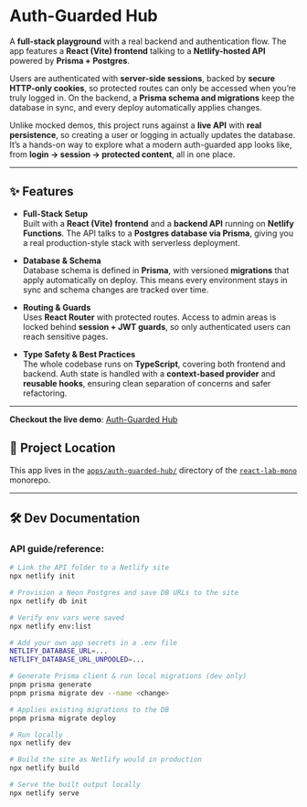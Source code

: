 # Auth-Guarded Hub

A **full-stack playground** with a real backend and authentication flow. The app features a **React (Vite) frontend** talking to a **Netlify-hosted API** powered by **Prisma + Postgres**.

Users are authenticated with **server-side sessions**, backed by **secure HTTP-only cookies**, so protected routes can only be accessed when you’re truly logged in. On the backend, a **Prisma schema and migrations** keep the database in sync, and every deploy automatically applies changes.

Unlike mocked demos, this project runs against a **live API** with **real persistence**, so creating a user or logging in actually updates the database. It’s a hands-on way to explore what a modern auth-guarded app looks like, from **login → session → protected content**, all in one place.

---

## ✨ Features

- **Full-Stack Setup**  
  Built with a **React (Vite) frontend** and a **backend API** running on **Netlify Functions**. The API talks to a **Postgres database via Prisma**, giving you a real production-style stack with serverless deployment.

- **Database & Schema**  
  Database schema is defined in **Prisma**, with versioned **migrations** that apply automatically on deploy. This means every environment stays in sync and schema changes are tracked over time.

- **Routing & Guards**  
  Uses **React Router** with protected routes. Access to admin areas is locked behind **session + JWT guards**, so only authenticated users can reach sensitive pages.

- **Type Safety & Best Practices**  
  The whole codebase runs on **TypeScript**, covering both frontend and backend. Auth state is handled with a **context-based provider** and **reusable hooks**, ensuring clean separation of concerns and safer refactoring.

---

**Checkout the live demo**: [Auth-Guarded Hub](https://auth-guarded-hub.netlify.app/)

## 📁 Project Location

This app lives in the [`apps/auth-guarded-hub/`](https://github.com/giuseppe-messi/react-lab-mono/tree/main/apps/auth-guarded-hub) directory of the [`react-lab-mono`](https://github.com/giuseppe-messi/react-lab-mono) monorepo.

---

## 🛠️ Dev Documentation

### API guide/reference:

```bash
# Link the API folder to a Netlify site
npx netlify init

# Provision a Neon Postgres and save DB URLs to the site
npx netlify db init

# Verify env vars were saved
npx netlify env:list

# Add your own app secrets in a .env file
NETLIFY_DATABASE_URL=...
NETLIFY_DATABASE_URL_UNPOOLED=...

# Generate Prisma client & run local migrations (dev only)
pnpm prisma generate
pnpm prisma migrate dev --name <change>

# Applies existing migrations to the DB
pnpm prisma migrate deploy

# Run locally
npx netlify dev

# Build the site as Netlify would in production
npx netlify build

# Serve the built output locally
npx netlify serve
```
